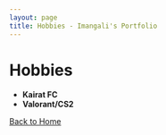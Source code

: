 ```yaml
---
layout: page
title: Hobbies - Imangali's Portfolio
---
```


# Hobbies

- **Kairat FC**
- **Valorant/CS2**

[Back to Home](/)